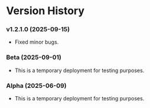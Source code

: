 # Version History

### v1.2.1.0 (2025-09-15)

* Fixed minor bugs.

### Beta (2025-09-01)

* This is a temporary deployment for testing purposes.

### Alpha (2025-06-09)

* This is a temporary deployment for testing purposes.

